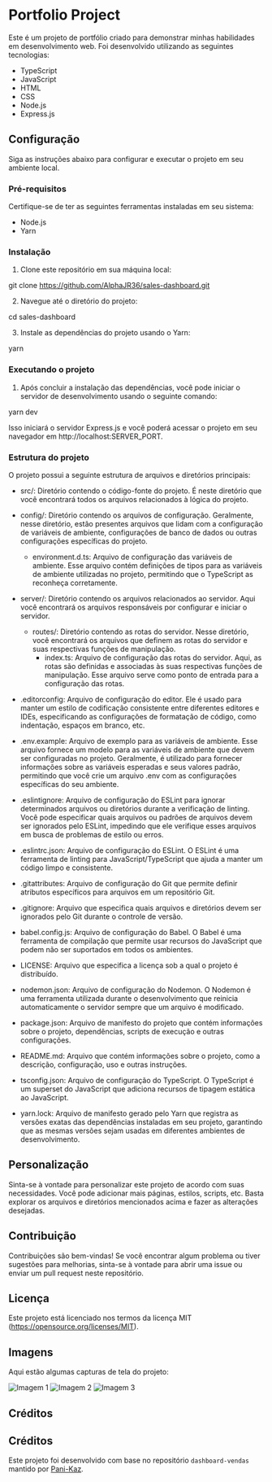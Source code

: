 # Portfolio Project

Este é um projeto de portfólio criado para demonstrar minhas habilidades em desenvolvimento web. Foi desenvolvido utilizando as seguintes tecnologias:

- TypeScript
- JavaScript
- HTML
- CSS
- Node.js
- Express.js

## Configuração

Siga as instruções abaixo para configurar e executar o projeto em seu ambiente local.

### Pré-requisitos

Certifique-se de ter as seguintes ferramentas instaladas em seu sistema:

- Node.js
- Yarn

### Instalação

1. Clone este repositório em sua máquina local:

git clone https://github.com/AlphaJR36/sales-dashboard.git

2. Navegue até o diretório do projeto:

cd sales-dashboard

3. Instale as dependências do projeto usando o Yarn:

yarn

### Executando o projeto

1. Após concluir a instalação das dependências, você pode iniciar o servidor de desenvolvimento usando o seguinte comando:

yarn dev

Isso iniciará o servidor Express.js e você poderá acessar o projeto em seu navegador em http://localhost:SERVER_PORT.

### Estrutura do projeto

O projeto possui a seguinte estrutura de arquivos e diretórios principais:

- src/: Diretório contendo o código-fonte do projeto. É neste diretório que você encontrará todos os arquivos relacionados à lógica do projeto.

- config/: Diretório contendo os arquivos de configuração. Geralmente, nesse diretório, estão presentes arquivos que lidam com a configuração de variáveis de ambiente, configurações de banco de dados ou outras configurações específicas do projeto.
  - environment.d.ts: Arquivo de configuração das variáveis de ambiente. Esse arquivo contém definições de tipos para as variáveis de ambiente utilizadas no projeto, permitindo que o TypeScript as reconheça corretamente.

- server/: Diretório contendo os arquivos relacionados ao servidor. Aqui você encontrará os arquivos responsáveis por configurar e iniciar o servidor.
  - routes/: Diretório contendo as rotas do servidor. Nesse diretório, você encontrará os arquivos que definem as rotas do servidor e suas respectivas funções de manipulação.
    - index.ts: Arquivo de configuração das rotas do servidor. Aqui, as rotas são definidas e associadas às suas respectivas funções de manipulação. Esse arquivo serve como ponto de entrada para a configuração das rotas.

- .editorconfig: Arquivo de configuração do editor. Ele é usado para manter um estilo de codificação consistente entre diferentes editores e IDEs, especificando as configurações de formatação de código, como indentação, espaços em branco, etc.

- .env.example: Arquivo de exemplo para as variáveis de ambiente. Esse arquivo fornece um modelo para as variáveis de ambiente que devem ser configuradas no projeto. Geralmente, é utilizado para fornecer informações sobre as variáveis esperadas e seus valores padrão, permitindo que você crie um arquivo .env com as configurações específicas do seu ambiente.

- .eslintignore: Arquivo de configuração do ESLint para ignorar determinados arquivos ou diretórios durante a verificação de linting. Você pode especificar quais arquivos ou padrões de arquivos devem ser ignorados pelo ESLint, impedindo que ele verifique esses arquivos em busca de problemas de estilo ou erros.

- .eslintrc.json: Arquivo de configuração do ESLint. O ESLint é uma ferramenta de linting para JavaScript/TypeScript que ajuda a manter um código limpo e consistente.

- .gitattributes: Arquivo de configuração do Git que permite definir atributos específicos para arquivos em um repositório Git.

- .gitignore: Arquivo que especifica quais arquivos e diretórios devem ser ignorados pelo Git durante o controle de versão.

- babel.config.js: Arquivo de configuração do Babel. O Babel é uma ferramenta de compilação que permite usar recursos do JavaScript que podem não ser suportados em todos os ambientes.

- LICENSE: Arquivo que especifica a licença sob a qual o projeto é distribuído.

- nodemon.json: Arquivo de configuração do Nodemon. O Nodemon é uma ferramenta utilizada durante o desenvolvimento que reinicia automaticamente o servidor sempre que um arquivo é modificado.

- package.json: Arquivo de manifesto do projeto que contém informações sobre o projeto, dependências, scripts de execução e outras configurações.

- README.md: Arquivo que contém informações sobre o projeto, como a descrição, configuração, uso e outras instruções.

- tsconfig.json: Arquivo de configuração do TypeScript. O TypeScript é um superset do JavaScript que adiciona recursos de tipagem estática ao JavaScript.

- yarn.lock: Arquivo de manifesto gerado pelo Yarn que registra as versões exatas das dependências instaladas em seu projeto, garantindo que as mesmas versões sejam usadas em diferentes ambientes de desenvolvimento.


## Personalização

Sinta-se à vontade para personalizar este projeto de acordo com suas necessidades. Você pode adicionar mais páginas, estilos, scripts, etc. Basta explorar os arquivos e diretórios mencionados acima e fazer as alterações desejadas.

## Contribuição

Contribuições são bem-vindas! Se você encontrar algum problema ou tiver sugestões para melhorias, sinta-se à vontade para abrir uma issue ou enviar um pull request neste repositório.

## Licença

Este projeto está licenciado nos termos da licença MIT (https://opensource.org/licenses/MIT).

## Imagens

Aqui estão algumas capturas de tela do projeto:

![Imagem 1]()
![Imagem 2]()
![Imagem 3]()

## Créditos
## Créditos

Este projeto foi desenvolvido com base no repositório `dashboard-vendas` mantido por [Pani-Kaz](https://github.com/Pani-Kaz).
